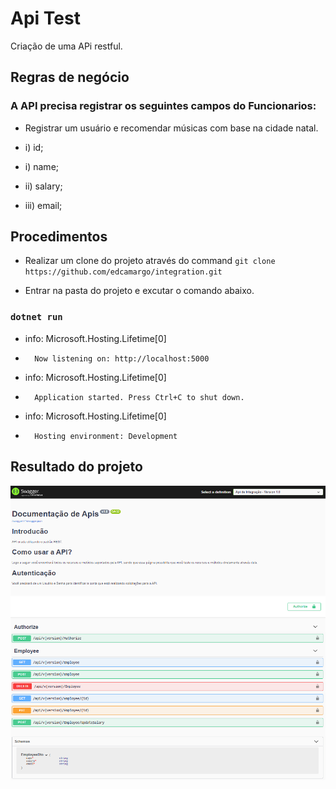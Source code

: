 # Api Test
Criação de uma APi restful.

## Regras de negócio

### A API precisa registrar os seguintes campos do Funcionarios: 
  
  - Registrar um usuário e recomendar músicas com base na cidade natal.

  - i) id;
  - i) name; 
  - ii) salary; 
  - iii) email; 

## Procedimentos

  * Realizar um clone do projeto através do command `git clone https://github.com/edcamargo/integration.git`

  * Entrar na pasta do projeto e excutar o comando abaixo.

### `dotnet run` 
  - info: Microsoft.Hosting.Lifetime[0]
  -       Now listening on: http://localhost:5000
  - info: Microsoft.Hosting.Lifetime[0]
  -       Application started. Press Ctrl+C to shut down.
  - info: Microsoft.Hosting.Lifetime[0]
  -       Hosting environment: Development

## Resultado do projeto

![screenshoot](https://github.com/edcamargo/integration/blob/master/Docs/Documentacao-Swagger.PNG "Screenshoot of the project")
